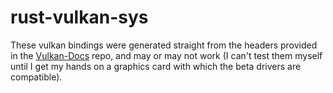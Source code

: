# rust-vulkan-sys
These vulkan bindings were generated straight from the headers provided in the [Vulkan-Docs](https://github.com/KhronosGroup/Vulkan-Docs)
repo, and may or may not work (I can't test them myself until I get my hands on a graphics card with which the beta drivers are compatible).
